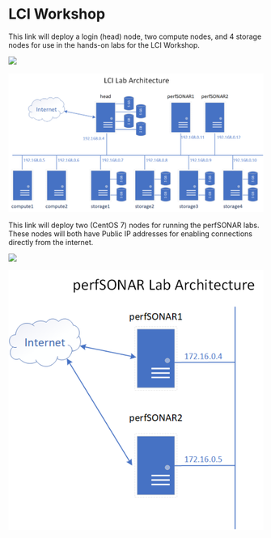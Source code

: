 # LCI Workshop
This link will deploy a login (head) node, two compute nodes, and 4 storage nodes for use in the hands-on labs for the LCI Workshop.

<a href="https://portal.azure.com/#create/Microsoft.Template/uri/https%3A%2F%2Fraw.githubusercontent.com%2Fgrandparoach%2Fsandbox%2FLCI%2F%2Fazuredeploy.json" target="_blank">
    <img src="http://azuredeploy.net/deploybutton.png"/>
</a>


![Workshop Environment](LCI_environment2.png)


This link will deploy two (CentOS 7) nodes for running the perfSONAR labs.  These nodes will both have Public IP addresses for enabling connections directly from the internet.

<a href="https://portal.azure.com/#create/Microsoft.Template/uri/https%3A%2F%2Fraw.githubusercontent.com%2Fgrandparoach%2Fsandbox%2FLCI%2F%2FdeployperfSONAR.json" target="_blank">
    <img src="http://azuredeploy.net/deploybutton.png"/>
</a>


![Workshop Environment](LCI_environment3.png)


